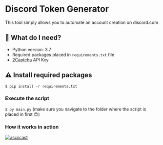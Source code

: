 # Discord Token Generator
This tool simply allows you to automate an account creation on discord.com

## 🤔 What do I need?
* Python version: 3.7
* Required packages placed in `requirements.txt` file
* [2Captcha](https://2captcha.com/) API Key

## ⚠️ Install required packages
`$ pip install -r requirements.txt`

### Execute the script
`$ py main.py` (make sure you navigate to the folder where the script is placed in first 😊)

### How it works in action
[![asciicast](https://asciinema.org/a/HdLBeoiT3bNOmY2bbDohIf08D.svg)](https://asciinema.org/a/HdLBeoiT3bNOmY2bbDohIf08D)

